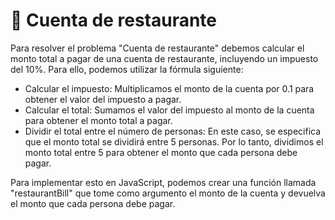 # 🍕 Cuenta de restaurante

Para resolver el problema "Cuenta de restaurante" debemos calcular el monto total a pagar de una cuenta de restaurante, incluyendo un impuesto del 10%. Para ello, podemos utilizar la fórmula siguiente:

* Calcular el impuesto: Multiplicamos el monto de la cuenta por 0.1 para obtener el valor del impuesto a pagar.
* Calcular el total: Sumamos el valor del impuesto al monto de la cuenta para obtener el monto total a pagar.
* Dividir el total entre el número de personas: En este caso, se especifica que el monto total se dividirá entre 5 personas. Por lo tanto, dividimos el monto total entre 5 para obtener el monto que cada persona debe pagar.

Para implementar esto en JavaScript, podemos crear una función llamada "restaurantBill" que tome como argumento el monto de la cuenta y devuelva el monto que cada persona debe pagar.
